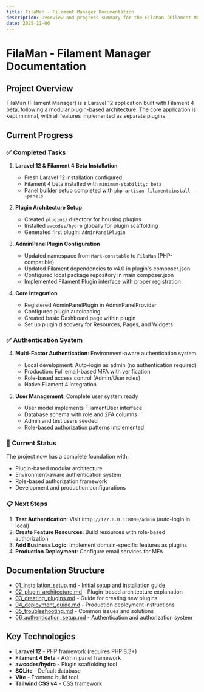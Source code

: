 ```yaml
---
title: FilaMan - Filament Manager Documentation
description: Overview and progress summary for the FilaMan (Filament Manager) plugin-based application
date: 2025-11-06
---
```


# FilaMan - Filament Manager Documentation

## Project Overview

FilaMan (Filament Manager) is a Laravel 12 application built with Filament 4 beta, following a modular plugin-based architecture. The core application is kept minimal, with all features implemented as separate plugins.

## Current Progress

### ✅ Completed Tasks

1. **Laravel 12 & Filament 4 Beta Installation**
   - Fresh Laravel 12 installation configured
   - Filament 4 beta installed with `minimum-stability: beta`
   - Panel builder setup completed with `php artisan filament:install --panels`

2. **Plugin Architecture Setup**
   - Created `plugins/` directory for housing plugins
   - Installed `awcodes/hydro` globally for plugin scaffolding
   - Generated first plugin: `AdminPanelPlugin`

3. **AdminPanelPlugin Configuration**
   - Updated namespace from `Mark-constable` to `FilaMan` (PHP-compatible)
   - Updated Filament dependencies to v4.0 in plugin's composer.json
   - Configured local package repository in main composer.json
   - Implemented Filament Plugin interface with proper registration

4. **Core Integration**
   - Registered AdminPanelPlugin in AdminPanelProvider
   - Configured plugin autoloading
   - Created basic Dashboard page within plugin
   - Set up plugin discovery for Resources, Pages, and Widgets

### ✅ Authentication System

4. **Multi-Factor Authentication**: Environment-aware authentication system
   - Local development: Auto-login as admin (no authentication required)
   - Production: Full email-based MFA with verification
   - Role-based access control (Admin/User roles)
   - Native Filament 4 integration

5. **User Management**: Complete user system ready
   - User model implements FilamentUser interface
   - Database schema with role and 2FA columns
   - Admin and test users seeded
   - Role-based authorization patterns implemented

### 🚧 Current Status

The project now has a complete foundation with:
- Plugin-based modular architecture
- Environment-aware authentication system
- Role-based authorization framework
- Development and production configurations

### 📋 Next Steps

1. **Test Authentication**: Visit `http://127.0.0.1:8000/admin` (auto-login in local)
2. **Create Feature Resources**: Build resources with role-based authorization
3. **Add Business Logic**: Implement domain-specific features as plugins
4. **Production Deployment**: Configure email services for MFA

## Documentation Structure

- [01_installation_setup.md](01_installation_setup.md) - Initial setup and installation guide
- [02_plugin_architecture.md](02_plugin_architecture.md) - Plugin-based architecture explanation
- [03_creating_plugins.md](03_creating_plugins.md) - Guide for creating new plugins
- [04_deployment_guide.md](04_deployment_guide.md) - Production deployment instructions
- [05_troubleshooting.md](05_troubleshooting.md) - Common issues and solutions
- [06_authentication_setup.md](06_authentication_setup.md) - Authentication and authorization system

## Key Technologies

- **Laravel 12** - PHP framework (requires PHP 8.3+)
- **Filament 4 Beta** - Admin panel framework
- **awcodes/hydro** - Plugin scaffolding tool
- **SQLite** - Default database
- **Vite** - Frontend build tool
- **Tailwind CSS v4** - CSS framework